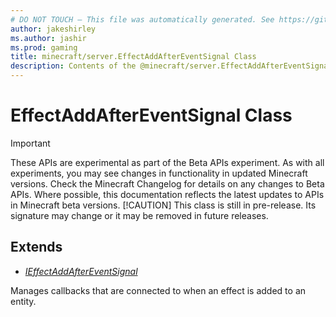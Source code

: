 ```yaml
---
# DO NOT TOUCH — This file was automatically generated. See https://github.com/mojang/minecraftapidocsgenerator to modify descriptions, examples, etc.
author: jakeshirley
ms.author: jashir
ms.prod: gaming
title: minecraft/server.EffectAddAfterEventSignal Class
description: Contents of the @minecraft/server.EffectAddAfterEventSignal class.
---
```

# EffectAddAfterEventSignal Class
>[!IMPORTANT]
>These APIs are experimental as part of the Beta APIs experiment. As with all experiments, you may see changes in functionality in updated Minecraft versions. Check the Minecraft Changelog for details on any changes to Beta APIs. Where possible, this documentation reflects the latest updates to APIs in Minecraft beta versions.
> [!CAUTION]
> This class is still in pre-release.  Its signature may change or it may be removed in future releases.

## Extends
- [*IEffectAddAfterEventSignal*](IEffectAddAfterEventSignal.md)

Manages callbacks that are connected to when an effect is added to an entity.
